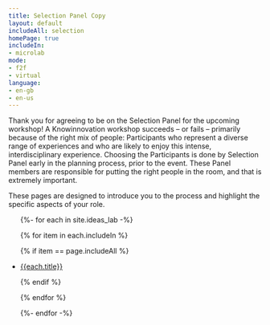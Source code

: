```yaml
---
title: Selection Panel Copy
layout: default
includeAll: selection
homePage: true
includeIn:
- microlab
mode:
- f2f
- virtual
language:
- en-gb
- en-us
---
```

Thank you for agreeing to be on the Selection Panel for the upcoming workshop! A Knowinnovation workshop succeeds – or fails – primarily because of the right mix of people: Participants who represent a diverse range of experiences and who are likely to enjoy this intense, interdisciplinary experience. Choosing the Participants is done by Selection Panel early in the planning process, prior to the event. These Panel members are responsible for putting the right people in the room, and that is extremely important. 

These pages are designed to introduce you to the process and highlight the specific aspects of your role.
<ul>
{%- for each in site.ideas_lab -%}

{% for item in each.includeIn %}

{% if item == page.includeAll %}

<li><a href="{{each.url}}">{{each.title}}</a></li>

{% endif %}

{% endfor %}

{%- endfor -%}
</ul>